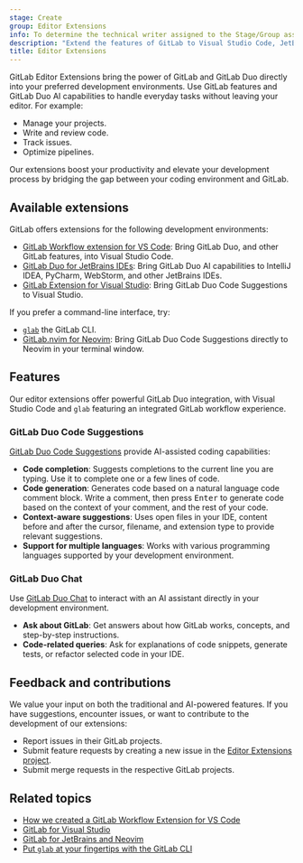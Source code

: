 ```yaml
---
stage: Create
group: Editor Extensions
info: To determine the technical writer assigned to the Stage/Group associated with this page, see https://handbook.gitlab.com/handbook/product/ux/technical-writing/#assignments
description: "Extend the features of GitLab to Visual Studio Code, JetBrains IDEs, Visual Studio, and Neovim."
title: Editor Extensions
---
```


GitLab Editor Extensions bring the power of GitLab and GitLab Duo directly into your preferred
development environments. Use GitLab features and GitLab Duo AI capabilities to handle everyday tasks
without leaving your editor. For example:

- Manage your projects.
- Write and review code.
- Track issues.
- Optimize pipelines.

Our extensions boost your productivity and elevate your development process by bridging the gap
between your coding environment and GitLab.

## Available extensions

GitLab offers extensions for the following development environments:

- [GitLab Workflow extension for VS Code](visual_studio_code/_index.md): Bring GitLab Duo,
  and other GitLab features, into Visual Studio Code.
- [GitLab Duo for JetBrains IDEs](jetbrains_ide/_index.md): Bring GitLab Duo AI capabilities
  to IntelliJ IDEA, PyCharm, WebStorm, and other JetBrains IDEs.
- [GitLab Extension for Visual Studio](visual_studio/_index.md): Bring GitLab Duo Code Suggestions to Visual Studio.

If you prefer a command-line interface, try:

- [`glab`](gitlab_cli/_index.md) the GitLab CLI.
- [GitLab.nvim for Neovim](neovim/_index.md): Bring GitLab Duo Code Suggestions directly to Neovim in your terminal window.

## Features

Our editor extensions offer powerful GitLab Duo integration, with Visual Studio Code and `glab` featuring
an integrated GitLab workflow experience.

### GitLab Duo Code Suggestions

[GitLab Duo Code Suggestions](../user/project/repository/code_suggestions/_index.md) provide AI-assisted coding capabilities:

- **Code completion**: Suggests completions to the current line you are typing.
  Use it to complete one or a few lines of code.
- **Code generation**: Generates code based on a natural language code comment block.
  Write a comment, then press <kbd>Enter</kbd> to generate code based on the context of your
  comment, and the rest of your code.
- **Context-aware suggestions**: Uses open files in your IDE, content before and after the cursor,
  filename, and extension type to provide relevant suggestions.
- **Support for multiple languages**: Works with various programming languages supported by your development environment.

### GitLab Duo Chat

Use [GitLab Duo Chat](../user/gitlab_duo_chat/_index.md) to interact with an AI assistant directly in your development environment.

- **Ask about GitLab**: Get answers about how GitLab works, concepts, and step-by-step instructions.
- **Code-related queries**: Ask for explanations of code snippets, generate tests, or refactor selected code in your IDE.

## Feedback and contributions

We value your input on both the traditional and AI-powered features. If you have suggestions, encounter issues,
or want to contribute to the development of our extensions:

- Report issues in their GitLab projects.
- Submit feature requests by creating a new issue in the
  [Editor Extensions project](https://gitlab.com/gitlab-org/editor-extensions/product/-/issues/).
- Submit merge requests in the respective GitLab projects.

## Related topics

- [How we created a GitLab Workflow Extension for VS Code](https://about.gitlab.com/blog/2020/07/31/use-gitlab-with-vscode/)
- [GitLab for Visual Studio](https://about.gitlab.com/blog/2023/06/29/gitlab-visual-studio-extension/)
- [GitLab for JetBrains and Neovim](https://about.gitlab.com/blog/2023/07/25/gitlab-jetbrains-neovim-plugins/)
- [Put `glab` at your fingertips with the GitLab CLI](https://about.gitlab.com/blog/2022/12/07/introducing-the-gitlab-cli/)
